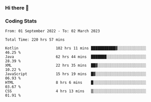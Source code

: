 ### Hi there 👋

<!--
**Girrafeec/girrafeec** is a ✨ _special_ ✨ repository because its `README.md` (this file) appears on your GitHub profile.

Here are some ideas to get you started:

- 🔭 I’m currently working on ...
- 🌱 I’m currently learning ...
- 👯 I’m looking to collaborate on ...
- 🤔 I’m looking for help with ...
- 💬 Ask me about ...
- 📫 How to reach me: ...
- 😄 Pronouns: ...
- ⚡ Fun fact: ...
-->

### Coding Stats
<!--START_SECTION:waka-->

```text
From: 01 September 2022 - To: 02 March 2023

Total Time: 220 hrs 57 mins

Kotlin                 102 hrs 11 mins ███████████▓░░░░░░░░░░░░░   46.25 %
Java                   62 hrs 44 mins  ███████░░░░░░░░░░░░░░░░░░   28.39 %
XML                    22 hrs 35 mins  ██▓░░░░░░░░░░░░░░░░░░░░░░   10.22 %
JavaScript             15 hrs 19 mins  █▓░░░░░░░░░░░░░░░░░░░░░░░   06.93 %
HTML                   8 hrs 6 mins    █░░░░░░░░░░░░░░░░░░░░░░░░   03.67 %
CSS                    4 hrs 13 mins   ▒░░░░░░░░░░░░░░░░░░░░░░░░   01.91 %
```

<!--END_SECTION:waka-->
